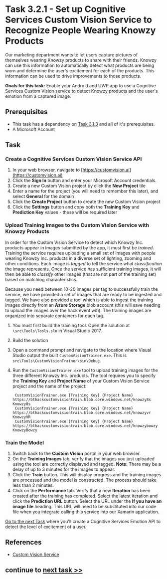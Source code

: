 # Task 3.2.1 - Set up Cognitive Services Custom Vision Service to Recognize People Wearing Knowzy Products

Our marketing department wants to let users capture pictures of themselves wearing Knowzy products to share with their friends. Knowzy can use this information to automatically detect what products are being worn and determine the user's excitement for each of the products. This information can be used to drive improvements to those products.

**Goals for this task:** Enable your Android and UWP app to use a Cognitive Services Custom Vision service to detect Knowzy products and the user's emotion from a captured image.

## Prerequisites

* This task has a dependency on [Task 3.1.3](313_InkCanvas.md) and all of it's prerequisites.
* A Microsoft Account

## Task

### Create a Cognitive Services **Custom Vision Service** API

1. In your web browser, navigate to [https://customvision.ai](https://customvision.ai)
2. Click the **Sign In** button and enter your Microsoft Account credentials.
3. Create a new Custom Vision project by click the **New Project** tile
4. Enter a name for the project (you will need to remember this later), and select **General** for the domain
5. Click the **Create Project** button to create the new Custom Vision project
6. Click the **Settings** button and copy both the **Training Key** and **Prediction Key** values - these will be required later

### Upload Training Images to the Custom Vision Service with Knowzy Products ###

In order for the Custom Vision Service to detect which Knowzy Inc. products appear in images submitted by the app, it must first be *trained*. Training the service requires uploading a small set of images with people wearing Knowzy Inc. products in a diverse set of lighting, zooming and other conditions. Each image is *tagged* to tell the service what *classification* the image represents. Once the service has sufficient training images, it will then be able to *classify* other images (that are not part of the training set) based on matching characteristics.

Because you need between 10-20 images per tag to successfully train the service, we have provided a set of images that are ready to be ingested and tagged. We have also provided a tool which is able to ingest the training images directly from an **Azure Storage** blob account (this will save needing to upload the images over the hack event wifi). The training images are organized into separate containers for each tag.

1. You must first build the training tool. Open the solution at `\src\Tools\Tools.sln` in Visual Studio 2017.
2. Build the solution
3. Open a command prompt and navigate to the location where Visual Studio output the built `CustomVisionTrainer.exe`. This is `src\Tools\CustomVisionTrainer\bin\Debug`.
4. Run the `CustomVisionTrainer.exe` tool to upload training images for the three different Knowzy Inc. products. The tool requires you to specify the **Training Key** and **Project Name** of your Custom Vision Service project and the name of the project:

		CustomVisionTrainer.exe {Training Key} {Project Name} https://bthackcustomvisiontrain.blob.core.windows.net/knowzy8s Knowzy8s
		CustomVisionTrainer.exe {Training Key} {Project Name} https://bthackcustomvisiontrain.blob.core.windows.net/knowzyvr KnowzyVR
		CustomVisionTrainer.exe {Training Key} {Project Name} https://bthackcustomvisiontrain.blob.core.windows.net/knowzybowzy KnowzyBowzy

### Train the Model

1. Switch back to the **Custom Vision** portal in your web browser.
2. On the **Training Images** tab, verify that the images you just uploaded using the tool are correctly displayed and tagged. **Note:** There may be a delay of up to 3 minutes for the images to appear.
3. Click the **Train** button. This will display progress and the training images are processed and the model is constructed. The process should take less than 2 minutes.
4. Click on the **Performance** tab. Verify that a new **Iteration** has been created after the training has completed. Select the latest iteration and click the **Prediction URL** button. Select the URL under the **If you have an image file** heading. This URL will need to be substituted into our code file when you integrate calling this service into our Xamarin application.

[Go to the next Task](322_EmotionAPI.md) where you'll create a Cognitive Services Emotion API to detect the level of excitement of a user.

## References

* [Custom Vision Service](https://azure.microsoft.com/en-us/services/cognitive-services/custom-vision-service/)


## continue to [next task >> ](322_EmotionAPI.md)
